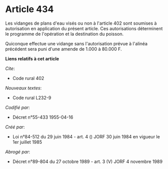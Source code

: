 # Article 434

Les vidanges de plans d'eau visés ou non à l'article 402 sont soumises à autorisation en application du présent article. Ces
autorisations déterminent le programme de l'opération et la destination du poisson.

Quiconque effectue une vidange sans l'autorisation prévue à l'alinéa précédent sera puni d'une amende de 1.000 à 80.000 F.

**Liens relatifs à cet article**

_Cite_:

  - Code rural 402

_Nouveaux textes_:

  - Code rural L232-9

_Codifié par_:

  - Décret n°55-433 1955-04-16

_Créé par_:

  - Loi n°84-512 du 29 juin 1984 - art. 4 () JORF 30 juin 1984 en vigueur le 1er juillet 1985

_Abrogé par_:

  - Décret n°89-804 du 27 octobre 1989 - art. 3 (V) JORF 4 novembre 1989
